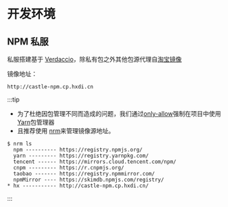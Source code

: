 # 开发环境

## NPM 私服

私服搭建基于 [Verdaccio](https://verdaccio.org/)，除私有包之外其他包源代理自[淘宝镜像](https://npmmirror.com/)

镜像地址：

```
http://castle-npm.cp.hxdi.cn 
```
:::tip
- 为了杜绝因包管理不同而造成的问题，我们通过[only-allow](https://www.npmjs.com/package/only-allow)强制在项目中使用[Yarn](https://yarnpkg.com/)包管理器
- 且推荐使用 [nrm](https://github.com/Pana/nrm)来管理镜像源地址。

```
$ nrm ls
  npm ---------- https://registry.npmjs.org/
  yarn --------- https://registry.yarnpkg.com/
  tencent ------ https://mirrors.cloud.tencent.com/npm/
  cnpm --------- https://r.cnpmjs.org/
  taobao ------- https://registry.npmmirror.com/
  npmMirror ---- https://skimdb.npmjs.com/registry/
* hx ----------- http://castle-npm.cp.hxdi.cn/
```
:::


